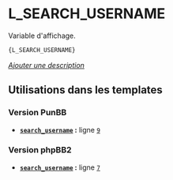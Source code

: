 # L_SEARCH_USERNAME


Variable d'affichage.

```html
{L_SEARCH_USERNAME}
```

[*Ajouter une description*](https://fa-tvars.appspot.com/var/L_SEARCH_USERNAME)

## Utilisations dans les templates

### Version PunBB
* __[`search_username`](../tpl/var/punbb/search_username.md#readme) :__ ligne [`9`](../tpl/src/punbb/search_username.tpl#L9)

### Version phpBB2
* __[`search_username`](../tpl/var/subsilver/search_username.md#readme) :__ ligne [`7`](../tpl/src/subsilver/search_username.tpl#L7)
